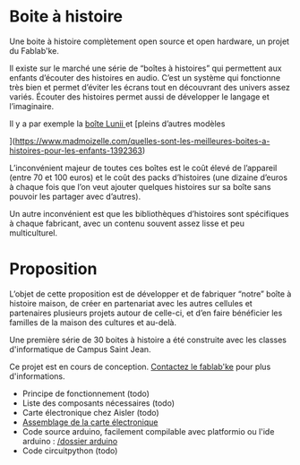 # Boite à histoire

Une boite à histoire complètement open source et open hardware, un projet du Fablab'ke.

Il existe sur le marché une série de “boîtes à histoires” qui permettent aux enfants d’écouter des histoires en audio. C’est un système qui fonctionne très bien et permet d’éviter les écrans tout en découvrant des univers assez variés. Écouter des histoires permet aussi de développer le langage et l’imaginaire.

Il y a par exemple la [boîte Lunii ](https://lunii.com/fr-be/) et [pleins d’autres modèles

](https://www.madmoizelle.com/quelles-sont-les-meilleures-boites-a-histoires-pour-les-enfants-1392363)

L’inconvénient majeur de toutes ces boîtes est le coût élevé de l’appareil (entre 70 et 100 euros) et le coût des packs d’histoires (une dizaine d’euros à chaque fois que l’on veut ajouter quelques histoires sur sa boîte sans pouvoir les partager avec d’autres).

Un autre inconvénient est que les bibliothèques d’histoires sont spécifiques à chaque fabricant, avec un contenu souvent assez lisse et peu multiculturel.

# Proposition

L’objet de cette proposition est de développer et de fabriquer “notre” boîte à histoire maison, de créer en partenariat avec les autres cellules et partenaires plusieurs projets autour de celle-ci, et d’en faire bénéficier les familles de la maison des cultures et au-delà.

Une première série de 30 boites à histoire a été construite avec les classes d'informatique de Campus Saint Jean.


Ce projet est en cours de conception. [Contactez le fablab'ke](https://fablabke.be) pour plus d'informations.

- Principe de fonctionnement (todo)
- Liste des composants nécessaires (todo)
- Carte électronique chez Aisler (todo)
- [Assemblage de la carte électronique](./guides/pcb.md)
- Code source arduino, facilement compilable avec platformio ou l'ide arduino : [/dossier arduino](./arduino)
- Code circuitpython (todo)
